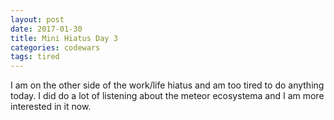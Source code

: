 ```yaml
---
layout: post
date: 2017-01-30
title: Mini Hiatus Day 3
categories: codewars
tags: tired
---
```


I am on the other side of the work/life hiatus and am too tired to do anything today. I did do a lot of listening about the meteor ecosystema and I am more interested in it now. 
